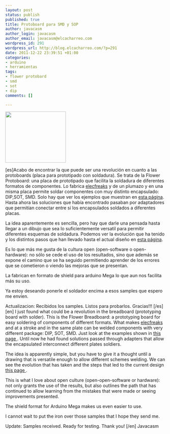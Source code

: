 ```yaml
--- 
layout: post
status: publish
published: true
title: Protoboard para SMD y SOP
author: javacasm
author_login: javacasm
author_email: javacasm@elcacharreo.com
wordpress_id: 291
wordpress_url: http://blog.elcacharreo.com/?p=291
date: 2011-12-22 23:39:51 +01:00
categories: 
- arduino
- herramientas
tags: 
- flower protobard
- smd
- sot
- dip
comments: []

---
```

<img class="alignleft" title="flower protoboard" src="http://www.elecfreaks.com/wp-content/uploads/2011/12/Flower_02-190x160.jpg" alt="" width="190" height="160" />

[es]Acabo de encontrar la que puede ser una revolución en cuanto a las protoboards (placa para prototipado con soldadura). Se trata de la Flower Protoboard: una placa de prototipado que facilita la soldadura de diferentes formatos de componentes. Lo fabrica <a href="http://www.elecfreaks.com/2303.html">elecfreaks</a> y de un plumazo y en una misma placa permite soldar componentes con muy distinto encapsulado: DIP,SOT, SMD. Solo hay que ver los ejemplos que muestran en <a href="http://www.elecfreaks.com/wiki/images/thumb/f/fd/Flower_05.jpg/380px-Flower_05.jpg">esta página</a>. Hasta ahora las soluciones que había encontrado pasaban por adaptadores que permitían conectar entre sí los encapsulados soldados a diferentes placas.

La idea aparentemente es sencilla, pero hay que darle una pensada hasta llegar a un dibujo que sea lo suficientemente versatil para permitir diferentes esquemas de soldadura. Podemos ver la evolución que ha tenido y los distintos pasos que han llevado hasta el actual diseño en <a href="http://www.elecfreaks.com/2362.html">esta página</a>.

Es lo que más me gusta de la cultura open (open-software o open-hardware): no sólo se cede el uso de los resultados, sino que además se expone el camino que se ha seguido permitiendo aprender de los errores que se cometieron o viendo las mejoras que se presentan.

La fabrican en formato de shield para arduino Mega lo que aun nos facilita más su uso.

Ya estoy deseando ponerle el soldador encima a esos samples que espero me envíen.

Actualizacion: Recibidos los samples. Listos para probarlos. Gracias!!!
[/es]
[en]
I just found what could be a revolution in the breadboard (prototyping board with solder). This is the Flower Breadboard: a prototyping board for easy soldering of components of different formats. What makes <a href="http://www.elecfreaks.com/2303.html"> elecfreaks </a> and at a stroke and in the same plate can be welded components with very different package: DIP, SOT, SMD. Just look at the examples shown in <a href="http://www.elecfreaks.com/wiki/images/thumb/f/fd/Flower_05.jpg/380px-Flower_05.jpg"> this page </a >. Until now he had found solutions passed through adapters that allow the encapsulated interconnect different plates soldiers.

The idea is apparently simple, but you have to give it a thought until a drawing that is versatile enough to allow different schemes welding. We can see the evolution that has taken and the steps that led to the current design <a href="http://www.elecfreaks.com/2362.html"> this page </a>.

This is what I love about open culture (open-open-software or hardware): not only grants the use of the results, but also outlines the path that has continued to allow learning from the mistakes that were made or seeing improvements presented.

The ​​shield format for Arduino Mega makes us even easier to use.

I cannot wait to put the iron over those samples that I hope they send me.

Update: Samples received. Ready for testing. Thank you!
[/en]
Javacasm

<script>
function googleSectionalElementInit() {
  new google.translate.SectionalElement({
    sectionalNodeClassName: 'goog-trans-section',
    controlNodeClassName: 'goog-trans-control',
    background: '#f4fa58'
  }, 'google_sectional_element');
}
</script>
<script src="//translate.google.com/translate_a/element.js?cb=googleSectionalElementInit&ug=section&hl=es"></script>

&nbsp;
